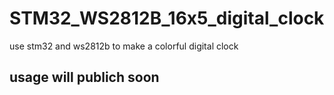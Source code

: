 # STM32_WS2812B_16x5_digital_clock
use stm32 and ws2812b to make a colorful digital clock
<h2>usage will publich soon</h2>
